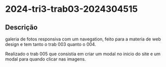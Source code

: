 # 2024-tri3-trab03-2024304515
## Descrição 
galeria de fotos responsiva com um navegation, feito para a materia de web design e tem tanto o trab 003 quanto o 004.  

Realizado o trab 005 que consistia em criar um modal no inicio do site e um modal para quando clicar nas imagens.
